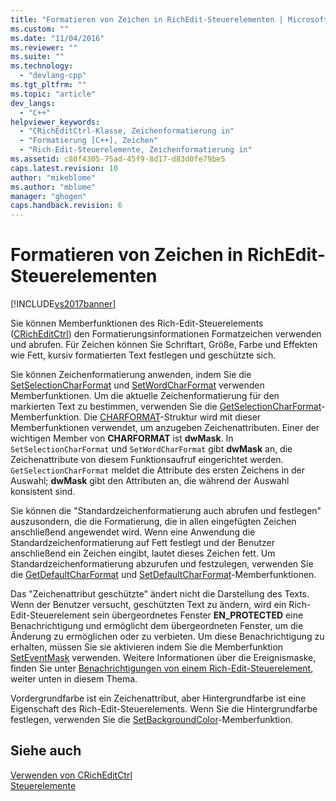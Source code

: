 ```yaml
---
title: "Formatieren von Zeichen in RichEdit-Steuerelementen | Microsoft Docs"
ms.custom: ""
ms.date: "11/04/2016"
ms.reviewer: ""
ms.suite: ""
ms.technology: 
  - "devlang-cpp"
ms.tgt_pltfrm: ""
ms.topic: "article"
dev_langs: 
  - "C++"
helpviewer_keywords: 
  - "CRichEditCtrl-Klasse, Zeichenformatierung in"
  - "Formatierung [C++], Zeichen"
  - "Rich-Edit-Steuerelemente, Zeichenformatierung in"
ms.assetid: c80f4305-75ad-45f9-8d17-d83d0fe79be5
caps.latest.revision: 10
author: "mikeblome"
ms.author: "mblome"
manager: "ghogen"
caps.handback.revision: 6
---
```

# Formatieren von Zeichen in RichEdit-Steuerelementen
[!INCLUDE[vs2017banner](../assembler/inline/includes/vs2017banner.md)]

Sie können Memberfunktionen des Rich\-Edit\-Steuerelements \([CRichEditCtrl](../mfc/reference/cricheditctrl-class.md)\) den Formatierungsinformationen Formatzeichen verwenden und abrufen.  Für Zeichen können Sie Schriftart, Größe, Farbe und Effekten wie Fett, kursiv formatierten Text festlegen und geschützte sich.  
  
 Sie können Zeichenformatierung anwenden, indem Sie die [SetSelectionCharFormat](../Topic/CRichEditCtrl::SetSelectionCharFormat.md) und [SetWordCharFormat](../Topic/CRichEditCtrl::SetWordCharFormat.md) verwenden Memberfunktionen.  Um die aktuelle Zeichenformatierung für den markierten Text zu bestimmen, verwenden Sie die [GetSelectionCharFormat](../Topic/CRichEditCtrl::GetSelectionCharFormat.md)\-Memberfunktion.  Die [CHARFORMAT](http://msdn.microsoft.com/library/windows/desktop/bb787881)\-Struktur wird mit dieser Memberfunktionen verwendet, um anzugeben Zeichenattributen.  Einer der wichtigen Member von **CHARFORMAT** ist **dwMask**.  In `SetSelectionCharFormat` und `SetWordCharFormat` gibt **dwMask** an, die Zeichenattribute von diesem Funktionsaufruf eingerichtet werden.  `GetSelectionCharFormat` meldet die Attribute des ersten Zeichens in der Auswahl; **dwMask** gibt den Attributen an, die während der Auswahl konsistent sind.  
  
 Sie können die "Standardzeichenformatierung auch abrufen und festlegen" auszusondern, die die Formatierung, die in allen eingefügten Zeichen anschließend angewendet wird.  Wenn eine Anwendung die Standardzeichenformatierung auf Fett festlegt und der Benutzer anschließend ein Zeichen eingibt, lautet dieses Zeichen fett.  Um Standardzeichenformatierung abzurufen und festzulegen, verwenden Sie die [GetDefaultCharFormat](../Topic/CRichEditCtrl::GetDefaultCharFormat.md) und [SetDefaultCharFormat](../Topic/CRichEditCtrl::SetDefaultCharFormat.md)\-Memberfunktionen.  
  
 Das "Zeichenattribut geschützte" ändert nicht die Darstellung des Texts.  Wenn der Benutzer versucht, geschützten Text zu ändern, wird ein Rich\-Edit\-Steuerelement sein übergeordnetes Fenster **EN\_PROTECTED** eine Benachrichtigung und ermöglicht dem übergeordneten Fenster, um die Änderung zu ermöglichen oder zu verbieten.  Um diese Benachrichtigung zu erhalten, müssen Sie sie aktivieren indem Sie die Memberfunktion [SetEventMask](../Topic/CRichEditCtrl::SetEventMask.md) verwenden.  Weitere Informationen über die Ereignismaske, finden Sie unter [Benachrichtigungen von einem Rich\-Edit\-Steuerelement](../mfc/notifications-from-a-rich-edit-control.md), weiter unten in diesem Thema.  
  
 Vordergrundfarbe ist ein Zeichenattribut, aber Hintergrundfarbe ist eine Eigenschaft des Rich\-Edit\-Steuerelements.  Wenn Sie die Hintergrundfarbe festlegen, verwenden Sie die [SetBackgroundColor](../Topic/CRichEditCtrl::SetBackgroundColor.md)\-Memberfunktion.  
  
## Siehe auch  
 [Verwenden von CRichEditCtrl](../mfc/using-cricheditctrl.md)   
 [Steuerelemente](../mfc/controls-mfc.md)